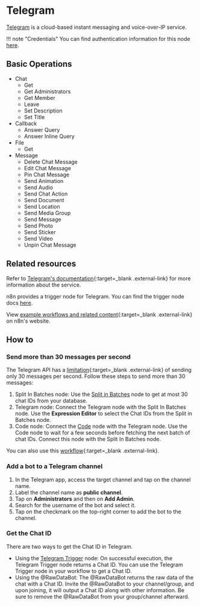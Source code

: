 # Telegram

[Telegram](https://telegram.org) is a cloud-based instant messaging and voice-over-IP service.

!!! note "Credentials"
    You can find authentication information for this node [here](/integrations/builtin/credentials/telegram/).


## Basic Operations

* Chat
    * Get
    * Get Administrators
    * Get Member
    * Leave
    * Set Description
	* Set Title
* Callback
    * Answer Query
    * Answer Inline Query
* File
    * Get
* Message
    * Delete Chat Message
    * Edit Chat Message
    * Pin Chat Message
    * Send Animation
    * Send Audio
    * Send Chat Action
    * Send Document
    * Send Location
    * Send Media Group
    * Send Message
    * Send Photo
    * Send Sticker
    * Send Video
    * Unpin Chat Message

## Related resources


Refer to [Telegram's documentation](https://core.telegram.org/){:target=_blank .external-link} for more information about the service.


n8n provides a trigger node for Telegram. You can find the trigger node docs [here](/integrations/builtin/trigger-nodes/n8n-nodes-base.telegramtrigger/).
	

View [example workflows and related content](https://n8n.io/integrations/telegram/){:target=_blank .external-link} on n8n's website.


## How to

### Send more than 30 messages per second

The Telegram API has a [limitation](https://core.telegram.org/bots/faq#broadcasting-to-users){:target=_blank .external-link} of sending only 30 messages per second. Follow these steps to send more than 30 messages:

1. Split In Batches node: Use the [Split in Batches](/integrations/builtin/core-nodes/n8n-nodes-base.splitinbatches/) node to get at most 30 chat IDs from your database.
2. Telegram node: Connect the Telegram node with the Split In Batches node. Use the **Expression Editor** to select the Chat IDs from the Split in Batches node.
3. Code node: Connect the [Code](/integrations/builtin/core-nodes/n8n-nodes-base.code/) node with the Telegram node. Use the Code node to wait for a few seconds before fetching the next batch of chat IDs. Connect this node with the Split In Batches node.

You can also use this [workflow](https://n8n.io/workflows/772){:target=_blank .external-link}.

### Add a bot to a Telegram channel

1. In the Telegram app, access the target channel and tap on the channel name.
2. Label the channel name as **public channel**.
3. Tap on **Administrators** and then on **Add Admin**.
4. Search for the username of the bot and select it.
5. Tap on the checkmark on the top-right corner to add the bot to the channel.

### Get the Chat ID

There are two ways to get the Chat ID in Telegram.

- Using the [Telegram Trigger](/integrations/builtin/trigger-nodes/n8n-nodes-base.telegramtrigger/) node: On successful execution, the Telegram Trigger node returns a Chat ID. You can use the Telegram Trigger node in your workflow to get a Chat ID.
- Using the @RawDataBot: The @RawDataBot returns the raw data of the chat with a Chat ID. Invite the @RawDataBot to your channel/group, and upon joining, it will output a Chat ID along with other information. Be sure to remove the @RawDataBot from your group/channel afterward.




